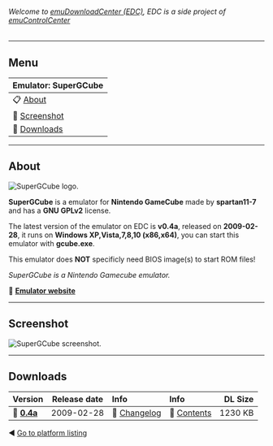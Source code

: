 ###### Welcome to [emuDownloadCenter (EDC)](https://github.com/PhoenixInteractiveNL/emuDownloadCenter/wiki/), EDC is a side project of [emuControlCenter](https://github.com/PhoenixInteractiveNL/emuControlCenter/wiki/)
***
## Menu
| **Emulator: SuperGCube** |
|:---------|
| :clipboard: [About](#about) |
| :sunrise: [Screenshot](#screenshot) |
| :floppy_disk: [Downloads](#downloads) |
***
## About
![](https://github.com/PhoenixInteractiveNL/emuDownloadCenter/wiki/images_emulator/supergcube_logo_200.jpg "SuperGCube logo.")

**SuperGCube** is a emulator for **Nintendo GameCube** made by **spartan11-7** and has a **GNU GPLv2** license.

The latest version of the emulator on EDC is **v0.4a**, released on **2009-02-28**, it runs on **Windows XP,Vista,7,8,10 (x86,x64)**, you can start this emulator with **gcube.exe**.

This emulator does **NOT** specificly need BIOS image(s) to start ROM files!

_SuperGCube is a Nintendo Gamecube emulator._

:link: [**Emulator website**](http://supergcube.sourceforge.net)
***
## Screenshot
![](https://raw.githubusercontent.com/PhoenixInteractiveNL/emuDownloadCenter/master/hooks/supergcube/screen.jpg "SuperGCube screenshot.")
***
## Downloads
| Version  | Release date  | Info       | Info       | DL Size    |
|:---------|:-------------:|:-----------|:-----------|-----------:|
| :floppy_disk: [**0.4a**](https://github.com/PhoenixInteractiveNL/edc-repo0003/raw/master/supergcube/0.4a.7z) | 2009-02-28 | :page_facing_up: [Changelog](https://github.com/PhoenixInteractiveNL/edc-repo0003/blob/master/supergcube/0.4a_changelog.txt) | :mag_right: [Contents](https://github.com/PhoenixInteractiveNL/edc-repo0003/blob/master/supergcube/0.4a_contents.txt) | 1230 KB |

:arrow_backward: [Go to platform listing](https://github.com/PhoenixInteractiveNL/emuDownloadCenter/wiki/EDC-Platform-List)
